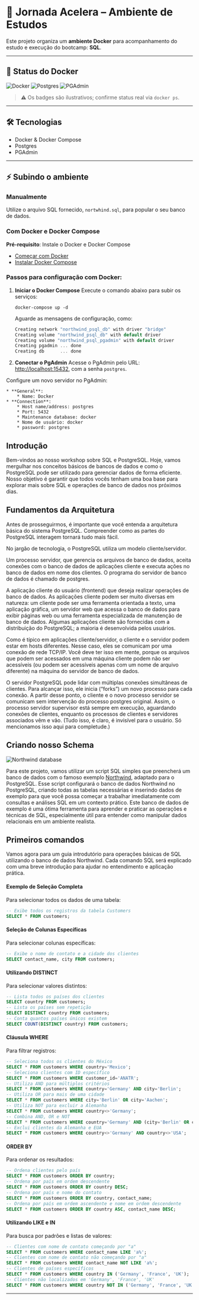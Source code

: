 # 🚀 Jornada Acelera – Ambiente de Estudos

Este projeto organiza um **ambiente Docker** para acompanhamento do estudo e execução do bootcamp: **SQL**.

---

## 🐳 Status do Docker

![Docker](https://img.shields.io/badge/Docker-OK-brightgreen)
![Postgres](https://img.shields.io/badge/Postgres-Running-brightgreen)
![PGAdmin](https://img.shields.io/badge/PGAdmin-Running-brightgreen)

> ⚠️ Os badges são ilustrativos; confirme status real via `docker ps`.

---

## 🛠 Tecnologias

- Docker & Docker Compose
- Postgres
- PGAdmin

---

## ⚡ Subindo o ambiente

### Manualmente

Utilize o arquivo SQL fornecido, `nortwhind.sql`, para popular o seu banco de dados.

### Com Docker e Docker Compose

**Pré-requisito**: Instale o Docker e Docker Compose

* [Começar com Docker](https://www.docker.com/get-started)
* [Instalar Docker Compose](https://docs.docker.com/compose/install/)

### Passos para configuração com Docker:

1. **Iniciar o Docker Compose** Execute o comando abaixo para subir os serviços:
    
    ```
    docker-compose up -d
    ```
    
    Aguarde as mensagens de configuração, como:
    
    ```csharp
    Creating network "northwind_psql_db" with driver "bridge"
    Creating volume "northwind_psql_db" with default driver
    Creating volume "northwind_psql_pgadmin" with default driver
    Creating pgadmin ... done
    Creating db      ... done
    ```
       
2. **Conectar o PgAdmin** Acesse o PgAdmin pelo URL: [http://localhost:15432](http://localhost:15432), com a senha `postgres`. 

Configure um novo servidor no PgAdmin:
    
    * **General**:
        * Name: Docker
    * **Connection**:
        * Host name/address: postgres
        * Port: 5432
        * Maintenance database: docker
        * Nome de usuário: docker
        * password: postgres


## Introdução

Bem-vindos ao nosso workshop sobre SQL e PostgreSQL. Hoje, vamos mergulhar nos conceitos básicos de bancos de dados e como o PostgreSQL pode ser utilizado para gerenciar dados de forma eficiente. Nosso objetivo é garantir que todos vocês tenham uma boa base para explorar mais sobre SQL e operações de banco de dados nos próximos dias.



## Fundamentos da Arquitetura

Antes de prosseguirmos, é importante que você entenda a arquitetura básica do sistema PostgreSQL. Compreender como as partes do PostgreSQL interagem tornará tudo mais fácil.

No jargão de tecnologia, o PostgreSQL utiliza um modelo cliente/servidor. 

Um processo servidor, que gerencia os arquivos de banco de dados, aceita conexões com o banco de dados de aplicações cliente e executa ações no banco de dados em nome dos clientes. O programa do servidor de banco de dados é chamado de postgres.

A aplicação cliente do usuário (frontend) que deseja realizar operações de banco de dados. As aplicações cliente podem ser muito diversas em natureza: um cliente pode ser uma ferramenta orientada a texto, uma aplicação gráfica, um servidor web que acessa o banco de dados para exibir páginas web ou uma ferramenta especializada de manutenção de banco de dados. Algumas aplicações cliente são fornecidas com a distribuição do PostgreSQL; a maioria é desenvolvida pelos usuários.

Como é típico em aplicações cliente/servidor, o cliente e o servidor podem estar em hosts diferentes. Nesse caso, eles se comunicam por uma conexão de rede TCP/IP. Você deve ter isso em mente, porque os arquivos que podem ser acessados em uma máquina cliente podem não ser acessíveis (ou podem ser acessíveis apenas com um nome de arquivo diferente) na máquina do servidor de banco de dados.

O servidor PostgreSQL pode lidar com múltiplas conexões simultâneas de clientes. Para alcançar isso, ele inicia (“forks”) um novo processo para cada conexão. A partir desse ponto, o cliente e o novo processo servidor se comunicam sem intervenção do processo postgres original. Assim, o processo servidor supervisor está sempre em execução, aguardando conexões de clientes, enquanto os processos de clientes e servidores associados vêm e vão. (Tudo isso, é claro, é invisível para o usuário. Só mencionamos isso aqui para completude.)


## Criando nosso Schema

![Northwind database](https://github.com/pthom/northwind_psql/raw/master/ER.png)

Para este projeto, vamos utilizar um script SQL simples que preencherá um banco de dados com o famoso exemplo [Northwind](https://github.com/pthom/northwind_psql), adaptado para o PostgreSQL. Esse script configurará o banco de dados Northwind no PostgreSQL, criando todas as tabelas necessárias e inserindo dados de exemplo para que você possa começar a trabalhar imediatamente com consultas e análises SQL em um contexto prático. Este banco de dados de exemplo é uma ótima ferramenta para aprender e praticar as operações e técnicas de SQL, especialmente útil para entender como manipular dados relacionais em um ambiente realista.

## Primeiros comandos

Vamos agora para um guia introdutório para operações básicas de SQL utilizando o banco de dados Northwind. Cada comando SQL será explicado com uma breve introdução para ajudar no entendimento e aplicação prática.

#### Exemplo de Seleção Completa

Para selecionar todos os dados de uma tabela:

```sql
-- Exibe todos os registros da tabela Customers
SELECT * FROM customers;
```

#### Seleção de Colunas Específicas

Para selecionar colunas específicas:

```sql
-- Exibe o nome de contato e a cidade dos clientes
SELECT contact_name, city FROM customers;
```

#### Utilizando DISTINCT

Para selecionar valores distintos:

```sql
-- Lista todos os países dos clientes
SELECT country FROM customers;
-- Lista os países sem repetição
SELECT DISTINCT country FROM customers;
-- Conta quantos países únicos existem
SELECT COUNT(DISTINCT country) FROM customers;
```

#### Cláusula WHERE

Para filtrar registros:

```sql
-- Seleciona todos os clientes do México
SELECT * FROM customers WHERE country='Mexico';
-- Seleciona clientes com ID específico
SELECT * FROM customers WHERE customer_id='ANATR';
-- Utiliza AND para múltiplos critérios
SELECT * FROM customers WHERE country='Germany' AND city='Berlin';
-- Utiliza OR para mais de uma cidade
SELECT * FROM customers WHERE city='Berlin' OR city='Aachen';
-- Utiliza NOT para excluir a Alemanha
SELECT * FROM customers WHERE country<>'Germany';
-- Combina AND, OR e NOT
SELECT * FROM customers WHERE country='Germany' AND (city='Berlin' OR city='Aachen');
-- Exclui clientes da Alemanha e EUA
SELECT * FROM customers WHERE country<>'Germany' AND country<>'USA';
```

#### ORDER BY

Para ordenar os resultados:

```sql
-- Ordena clientes pelo país
SELECT * FROM customers ORDER BY country;
-- Ordena por país em ordem descendente
SELECT * FROM customers ORDER BY country DESC;
-- Ordena por país e nome do contato
SELECT * FROM customers ORDER BY country, contact_name;
-- Ordena por país em ordem ascendente e nome em ordem descendente
SELECT * FROM customers ORDER BY country ASC, contact_name DESC;
```

#### Utilizando LIKE e IN
Para busca por padrões e listas de valores:

```sql
-- Clientes com nome de contato começando por "a"
SELECT * FROM customers WHERE contact_name LIKE 'a%';
-- Clientes com nome de contato não começando por "a"
SELECT * FROM customers WHERE contact_name NOT LIKE 'a%';
-- Clientes de países específicos
SELECT * FROM customers WHERE country IN ('Germany', 'France', 'UK');
-- Clientes não localizados em 'Germany', 'France', 'UK'
SELECT * FROM customers WHERE country NOT IN ('Germany', 'France', 'UK');
```
---
